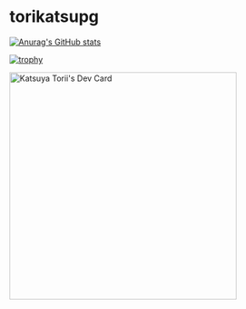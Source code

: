 # torikatsupg

[![Anurag's GitHub stats](https://github-readme-stats.vercel.app/api?username=torikatsupg&theme=onedark&rank_icon=github)](https://github.com/anuraghazra/github-readme-stats)

[![trophy](https://github-profile-trophy.vercel.app/?username=torikatsupg&theme=onedark)](https://github.com/ryo-ma/github-profile-trophy)

<a href="https://app.daily.dev/torikatsu923"><img src="https://api.daily.dev/devcards/791af4da96bf4dbb95950510da576710.png?r=z7c" width="400" alt="Katsuya Torii's Dev Card"/></a>
